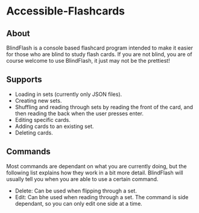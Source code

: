 # Accessible-Flashcards

## About
<p>BlindFlash is a console based flashcard program intended to make it easier for those who are blind to study flash cards. If you are not blind, you are of course welcome to use BlindFlash, it just may not be the prettiest!</p>

## Supports
- Loading in sets (currently only JSON files).
- Creating new sets.
- Shuffling and reading through sets by reading the front of the card, and then reading the back when the user presses enter.
- Editing specific cards.
- Adding cards to an existing set.
- Deleting cards.

## Commands
<p>Most commands are dependant on what you are currently doing, but the following list explains how they work in a bit more detail. BlindFlash will usually tell you when you are able to use a certain command.</p>

- Delete: Can be used when flipping through a set.
- Edit: Can bhe used when reading through a set. The command is side dependant, so you can only edit one side at a time. 